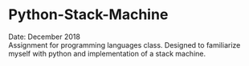 # Python-Stack-Machine
Date: December 2018 </br>
Assignment for programming languages class. Designed to familiarize myself with python and implementation of a stack machine.

